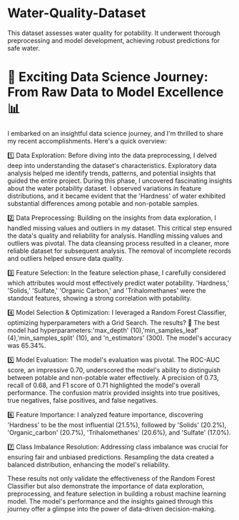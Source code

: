 # Water-Quality-Dataset
This dataset assesses water quality for potability. It underwent thorough preprocessing and model development, achieving robust predictions for safe water.

# 🚀 Exciting Data Science Journey: From Raw Data to Model Excellence 📊

I embarked on an insightful data science journey, and I'm thrilled to share my recent accomplishments. Here's a quick overview:

1️⃣ Data Exploration: Before diving into the data preprocessing, I delved deep into understanding the dataset's characteristics. Exploratory data analysis helped me identify trends, patterns, and potential insights that guided the entire project. During this phase, I uncovered fascinating insights about the water potability dataset. I observed variations in feature distributions, and it became evident that the 'Hardness' of water exhibited substantial differences among potable and non-potable samples.

2️⃣ Data Preprocessing: Building on the insights from data exploration, I handled missing values and outliers in my dataset. This critical step ensured the data's quality and reliability for analysis. Handling missing values and outliers was pivotal. The data cleansing process resulted in a cleaner, more reliable dataset for subsequent analysis. The removal of incomplete records and outliers helped ensure data quality.

3️⃣ Feature Selection: In the feature selection phase, I carefully considered which attributes would most effectively predict water potability. 'Hardness,' 'Solids,' 'Sulfate,' 'Organic Carbon,' and 'Trihalomethanes' were the standout features, showing a strong correlation with potability.

4️⃣ Model Selection & Optimization: I leveraged a Random Forest Classifier, optimizing hyperparameters with a Grid Search. The results? 🎉 The best model had hyperparameters:'max_depth' (10),'min_samples_leaf' (4),'min_samples_split' (10), and 'n_estimators' (300). The model's accuracy was 65.34%.

5️⃣ Model Evaluation: The model's evaluation was pivotal. The ROC-AUC score, an impressive 0.70, underscored the model's ability to distinguish between potable and non-potable water effectively. A precision of 0.73, recall of 0.68, and F1 score of 0.71 highlighted the model's overall performance. The confusion matrix provided insights into true positives, true negatives, false positives, and false negatives.

6️⃣ Feature Importance: I analyzed feature importance, discovering 'Hardness' to be the most influential (21.5%), followed by 'Solids' (20.2%), 'Organic_carbon' (20.7%), 'Trihalomethanes' (20.6%), and 'Sulfate' (17.0%).

7️⃣ Class Imbalance Resolution: Addressing class imbalance was crucial for ensuring fair and unbiased predictions. Resampling the data created a balanced distribution, enhancing the model's reliability.

These results not only validate the effectiveness of the Random Forest Classifier but also demonstrate the importance of data exploration, preprocessing, and feature selection in building a robust machine learning model. The model's performance and the insights gained through this journey offer a glimpse into the power of data-driven decision-making.
